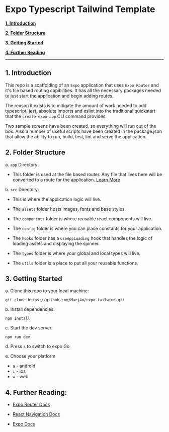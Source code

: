 # Expo Typescript Tailwind Template

[**1. Introduction**](#introduction)

[**2. Folder Structure**](#folder-structure)

[**3. Getting Started**](#getting-started)

[**4. Further Reading**](#further-reading)

---

<a name="#introduction"></a>

## 1. Introduction

This repo is a scaffolding of an `Expo` application that uses `Expo Router` and it's file based routing capibilities. It has all the necessary packages needed to just start the application and begin adding routes.

The reason it exists is to mitigate the amount of work needed to add typescript, jest, absolute imports and eslint into the traditional quickstart that the `create-expo-app` CLI command provides.

Two sample screens have been created, so everything will run out of the box. Also a number of useful scripts have been created in the package.json that allow the ability to run, build, test, lint and serve the application.

<a name="#folder-structure"></a>

## 2. Folder Structure

a. `app` Directory:

- This folder is used at the file based router. Any file that lives here will be converted to a route for the application. [Learn More](https://expo.github.io/router/docs/)

b. `src` Directory:

- This is where the application logic will live.

- The `assets` folder hosts images, fonts and base styles.

- The `components` folder is where reusable react components will live.

- The `config` folder is where you can place constants for your application.

- The `hooks` folder has a `useAppLoading` hook that handles the logic of loading assets and displaying the spinner.

- The `types` folder is where your global and local types will live.

- The `utils` folder is a place to put all your reusable functions.

<a name="#getting-started"></a>

## 3. Getting Started

a. Clone this repo to your local machine:

```
git clone https://github.com/Marj4n/expo-tailwind.git
```

b. Install dependencies:

```
npm install
```

c. Start the dev server:

```
npm run dev
```

d. Press `s` to switch to expo Go

e. Choose your platform

- `a` - android
- `i` - ios
- `w` - web

<a name="#further-reading"></a>

## 4. Further Reading:

- [Expo Router Docs](https://expo.github.io/router/docs/)

- [React Navigation Docs](https://reactnavigation.org/docs/getting-started)

- [Expo Docs](https://docs.expo.dev/tutorial/introduction/)
